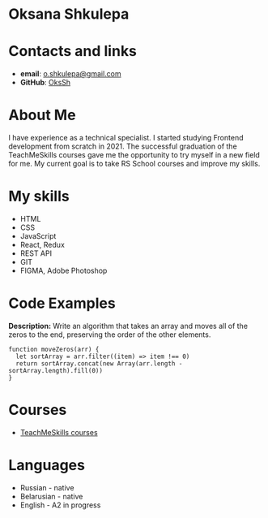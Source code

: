 # **Oksana Shkulepa**

# **Contacts and links**

- **email**: o.shkulepa@gmail.com
- **GitHub**: [OksSh](https://github.com/OksSh 'GitHub')

# **About Me**

I have experience as a technical specialist.
I started studying Frontend development from scratch in 2021.
The successful graduation of the TeachMeSkills courses gave me the opportunity to try myself in a new field for me.
My current goal is to take RS School courses and improve my skills.

# **My skills**

- HTML
- CSS
- JavaScript
- React, Redux
- REST API
- GIT
- FIGMA, Adobe Photoshop

# **Code Examples**

**Description:** Write an algorithm that takes an array and moves all of the zeros to the end, preserving the order of the other elements.

```
function moveZeros(arr) {
  let sortArray = arr.filter((item) => item !== 0)
  return sortArray.concat(new Array(arr.length - sortArray.length).fill(0))
}
```

# **Courses**

- [TeachMeSkills courses](https://teachmeskills.by 'TeachMeSkills')

# **Languages**

- Russian - native
- Belarusian - native
- English - A2 in progress
